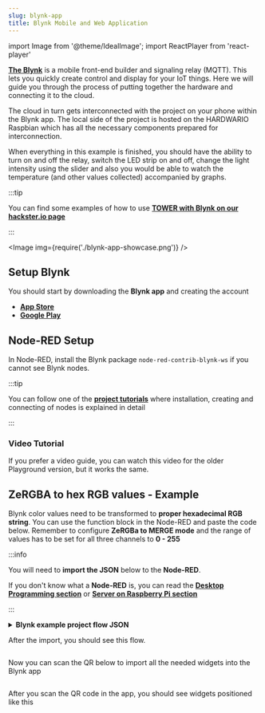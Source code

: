```yaml
---
slug: blynk-app
title: Blynk Mobile and Web Application
---
```

import Image from '@theme/IdealImage';
import ReactPlayer from 'react-player'

[**The Blynk**](https://blynk.io) is a mobile front-end builder and signaling relay (MQTT). This lets you quickly create control and display for your IoT things. Here we will guide you through the process of putting together the hardware and connecting it to the cloud.

The cloud in turn gets interconnected with the project on your phone within the Blynk app. The local side of the project is hosted on the HARDWARIO Raspbian which has all the necessary components prepared for interconnection.

When everything in this example is finished, you should have the ability to turn on and off the relay, switch the LED strip on and off, change the light intensity using the slider and also you would be able to watch the temperature (and other values collected) accompanied by graphs.

:::tip

You can find some examples of how to use [**TOWER with Blynk on our hackster.io page**](https://www.hackster.io/hardwario/projects?category_id=299)

:::

<Image img={require('./blynk-app-showcase.png')} />

## Setup Blynk

You should start by downloading the **Blynk app** and creating the account
- [**App Store**](https://apps.apple.com/us/app/blynk-iot/id1559317868)
- [**Google Play**](https://play.google.com/store/apps/details?id=cloud.blynk)


## Node-RED Setup

In Node-RED, install the Blynk package `node-red-contrib-blynk-ws` if you cannot see Blynk nodes.

:::tip

   You can follow one of the [**project tutorials**](https://www.hackster.io/hardwario/projects?category_id=299) where installation, creating and connecting of nodes is explained in detail

:::

### Video Tutorial

If you prefer a video guide, you can watch this video for the older Playground version, but it works the same.

<ReactPlayer controls url='https://youtu.be/cVC_tFuCYTM' />

## ZeRGBA to hex RGB values - Example

Blynk color values need to be transformed to **proper hexadecimal RGB string**. You can use the function block in the Node-RED and paste the code below. Remember to configure **ZeRGBa to MERGE mode** and the range of values has to be set for all three channels to **0 - 255**

:::info

You will need to **import the JSON** below to the **Node-RED**.

If you don't know what a **Node-RED** is, you can read the [**Desktop Programming section**](../desktop-programming/about-playground.md) or [**Server on Raspberry Pi section**](../server-raspberry-pi/index.md)

:::

<details><summary><b>Blynk example project flow JSON</b></summary>
<p>

```json showLineNumbers

[
   {
      "id":"702c9447.9b790c",
      "type":"blynk-ws-in-write",
      "z":"aaf5722e.dfdca",
      "name":"",
      "pin":"1",
      "client":"746d7fe1.2a0be",
      "x":330,
      "y":280,
      "wires":[
         [
            "4da0fdbd.a3c614"
         ]
      ]
   },
   {
      "id":"4da0fdbd.a3c614",
      "type":"function",
      "z":"aaf5722e.dfdca",
      "name":"Convert to BC format",
      "func":"var finalString = '\"#'\nvar colorToSave = \"\";\nmsg.arrayOfValues.forEach((color) => {\n    var carry = (parseInt(color)).toString(16)\n    if(carry.length == 1) carry = \"0\" + carry;\n    finalString += carry;\n    colorToSave += carry;\n});\n\nflow.set(\"color\", colorToSave);\n\nif((flow.get(\"ledstrip\")) == false){\n    msg.payload = '\"#000000(00)\"'\n}\nelse{\n    var white = flow.get(\"white\");\n    if(white == null) white = \"00\";\n    msg.payload = finalString + '(' + white + ')\"'; \n}\n\n\nmsg.topic = \"node/power-controller:0/led-strip/-/color/set\";\nreturn msg;\n",
      "outputs":1,
      "noerr":0,
      "x":600,
      "y":280,
      "wires":[
         [
            "a7ef9db0.cc602"
         ]
      ]
   },
   {
      "id":"a7ef9db0.cc602",
      "type":"mqtt out",
      "z":"aaf5722e.dfdca",
      "name":"",
      "topic":"",
      "qos":"",
      "retain":"",
      "broker":"71afb0a.14d505",
      "x":870,
      "y":420,
      "wires":[

      ]
   },
   {
      "id":"b596fcc7.b5206",
      "type":"blynk-ws-in-write",
      "z":"aaf5722e.dfdca",
      "name":"",
      "pin":"4",
      "client":"746d7fe1.2a0be",
      "x":330,
      "y":460,
      "wires":[
         [
            "80140f23.46bf6"
         ]
      ]
   },
   {
      "id":"80140f23.46bf6",
      "type":"function",
      "z":"aaf5722e.dfdca",
      "name":"String to bool parser",
      "func":"if(msg.payload == true)\n{\n    msg.payload = true;\n}\nelse{\n    msg.payload = false;\n}\nmsg.topic = \"node/power-controller:0/relay/-/state/set\";\nreturn msg;",
      "outputs":1,
      "noerr":0,
      "x":600,
      "y":460,
      "wires":[
         [
            "a7ef9db0.cc602"
         ]
      ]
   },
   {
      "id":"62416cd0.a6dbf4",
      "type":"blynk-ws-in-write",
      "z":"aaf5722e.dfdca",
      "name":"",
      "pin":"3",
      "client":"746d7fe1.2a0be",
      "x":330,
      "y":400,
      "wires":[
         [
            "3bce27cc.257308"
         ]
      ]
   },
   {
      "id":"3bce27cc.257308",
      "type":"function",
      "z":"aaf5722e.dfdca",
      "name":"Handler",
      "func":"var lastColor = flow.get(\"color\")|| \"000000(00)\";\n\nif(msg.payload == false) {\n    msg.payload = '\"#000000(00)\"';\n    flow.set(\"ledstrip\", false);\n}\nelse {\n    msg.payload = '\"#' + '' + lastColor + '\"';\n    flow.set(\"ledstrip\", true);\n}\nmsg.topic = \"node/power-controller:0/led-strip/-/color/set\";\n\nreturn msg;",
      "outputs":1,
      "noerr":0,
      "x":640,
      "y":400,
      "wires":[
         [
            "a7ef9db0.cc602"
         ]
      ]
   },
   {
      "id":"d619d828.3e1bf8",
      "type":"blynk-ws-in-write",
      "z":"aaf5722e.dfdca",
      "name":"",
      "pin":"5",
      "client":"746d7fe1.2a0be",
      "x":330,
      "y":520,
      "wires":[
         [
            "9b87dc69.53d55"
         ]
      ]
   },
   {
      "id":"e267bf2d.7e292",
      "type":"blynk-ws-in-write",
      "z":"aaf5722e.dfdca",
      "name":"",
      "pin":"6",
      "client":"746d7fe1.2a0be",
      "x":330,
      "y":580,
      "wires":[
         [
            "81fcc52c.023c08"
         ]
      ]
   },
   {
      "id":"3121623b.8b75de",
      "type":"blynk-ws-in-write",
      "z":"aaf5722e.dfdca",
      "name":"",
      "pin":"2",
      "client":"746d7fe1.2a0be",
      "x":330,
      "y":340,
      "wires":[
         [
            "99a36ea2.e29bf"
         ]
      ]
   },
   {
      "id":"9b87dc69.53d55",
      "type":"function",
      "z":"aaf5722e.dfdca",
      "name":"Rainbow",
      "func":"if(msg.payload == true && flow.get(\"ledstrip\")||true){\n    msg.payload = '{\"type\":\"rainbow\", \"wait\":50}';\n    msg.topic = \"node/power-controller:0/led-strip/-/effect/set\"   \n}\n\nreturn msg;",
      "outputs":1,
      "noerr":0,
      "x":640,
      "y":520,
      "wires":[
         [
            "a7ef9db0.cc602"
         ]
      ]
   },
   {
      "id":"81fcc52c.023c08",
      "type":"function",
      "z":"aaf5722e.dfdca",
      "name":"Theater chase",
      "func":"if(msg.payload == true && flow.get(\"ledstrip\")||true){\n    msg.payload = '{\"type\":\"theater-chase-rainbow\", \"wait\":50}';\n    msg.topic = \"node/power-controller:0/led-strip/-/effect/set\"   \n}\n\nreturn msg;",
      "outputs":1,
      "noerr":0,
      "x":620,
      "y":580,
      "wires":[
         [
            "a7ef9db0.cc602"
         ]
      ]
   },
   {
      "id":"99a36ea2.e29bf",
      "type":"function",
      "z":"aaf5722e.dfdca",
      "name":"White color handler",
      "func":"var carry = (parseInt(msg.payload)).toString(16)\nif(carry.length == 1) carry = \"0\" + carry;\n\nflow.set(\"white\", carry);\n\nvar color = flow.get(\"color\");\nif(color == null) color = \"000000\";\n\nmsg.payload = '\"#' + color +'(' + carry + ')\"';\nmsg.topic = \"node/power-controller:0/led-strip/-/color/set\";\nreturn msg;",
      "outputs":1,
      "noerr":0,
      "x":610,
      "y":340,
      "wires":[
         [
            "a7ef9db0.cc602"
         ]
      ]
   },
   {
      "id":"d40dc7b0.acf648",
      "type":"blynk-ws-in-write",
      "z":"aaf5722e.dfdca",
      "name":"",
      "pin":"7",
      "client":"746d7fe1.2a0be",
      "x":330,
      "y":640,
      "wires":[
         [
            "a03ff4eb.de9fd8"
         ]
      ]
   },
   {
      "id":"a03ff4eb.de9fd8",
      "type":"function",
      "z":"aaf5722e.dfdca",
      "name":"Brightness handler",
      "func":"if(msg.payload == true && flow.get(\"ledstrip\")||true){\n    msg.payload = msg.payload;\n    msg.topic = \"node/power-controller:0/led-strip/-/brightness/set\"   \n}\n\nreturn msg;",
      "outputs":1,
      "noerr":0,
      "x":610,
      "y":640,
      "wires":[
         [
            "a7ef9db0.cc602"
         ]
      ]
   },
   {
      "id":"746d7fe1.2a0be",
      "type":"blynk-ws-client",
      "z":"",
      "name":"",
      "path":"ws://blynk-cloud.com/websockets",
      "key":"",
      "dbg_all":false,
      "dbg_read":false,
      "dbg_write":false,
      "dbg_notify":false,
      "dbg_mail":false,
      "dbg_prop":false,
      "dbg_low":false,
      "dbg_pins":""
   },
   {
      "id":"71afb0a.14d505",
      "type":"mqtt-broker",
      "z":"",
      "broker":"127.0.0.1",
      "port":"1883",
      "clientid":"",
      "usetls":false,
      "compatmode":true,
      "keepalive":"60",
      "cleansession":true,
      "willTopic":"",
      "willQos":"0",
      "willPayload":"",
      "birthTopic":"",
      "birthQos":"0",
      "birthPayload":""
   }
]
```

</p>
</details>

After the import, you should see this flow.

<div class="container">
  <div class="row">
    <div class="col col--8">
      <div><Image img={require('./blynk-flow-example.png')} /></div>
    </div>
    <div class="col col--2">
    </div>
  </div>
</div>

Now you can scan the QR below to import all the needed widgets into the Blynk app

<div class="container">
  <div class="row">
    <div class="col col--4">
      <div><Image img={require('./blynk-example-qr-code.png')} /></div>
    </div>
    <div class="col col--6">
    </div>
  </div>
</div>

After you scan the QR code in the app, you should see widgets positioned like this

<div class="container">
  <div class="row">
    <div class="col col--4">
      <div><Image img={require('./blynk-example-widget-showcase.png')} /></div>
    </div>
    <div class="col col--6">
    </div>
  </div>
</div>
